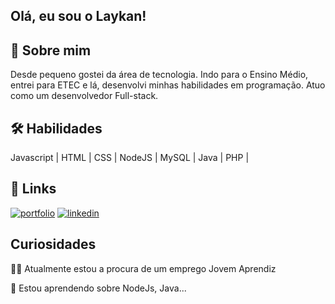 ## Olá, eu sou o Laykan!
## 🚀 Sobre mim
Desde pequeno gostei da área de tecnologia. Indo para o Ensino Médio, entrei para ETEC e lá, desenvolvi minhas habilidades em programação. Atuo como um desenvolvedor Full-stack.


## 🛠 Habilidades
Javascript | HTML | CSS | NodeJS | MySQL | Java | PHP |


## 🔗 Links
[![portfolio](https://img.shields.io/badge/my_portfolio-000?style=for-the-badge&logo=ko-fi&logoColor=white)](https://katherineoelsner.com/)
[![linkedin](https://img.shields.io/badge/linkedin-0A66C2?style=for-the-badge&logo=linkedin&logoColor=white)](www.linkedin.com/in/laykan-pardinho-38b909255)


## Curiosidades 
👩‍💻 Atualmente estou a procura de um emprego Jovem Aprendiz

🧠 Estou aprendendo sobre NodeJs, Java...

